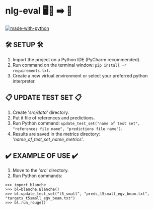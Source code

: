 # nlg-eval 🖥️🧠 ➡️ 📜

[![made-with-python](https://img.shields.io/badge/Made%20with-Python-blue?style=plastic&logo=python&logoColor=FFF800)](#python)

## 🛠️ SETUP 🛠️

1. Import the project on a Python IDE (PyCharm recommended).
2. Run command on the terminal window: ``` pip install -r requirements.txt ```.
3. Create a new virtual environment or select your preferred python interpreter.

## 📋 UPDATE TEST SET 📋
1. Create '_src/data_' directory.
2. Put it file of references and predictions.
3. Run Python command: ``` update_test_set("name of test set", "references file name", "predictions file name") ```.
4. Results are saved in the metrics directory: '_name_of_test_set_name_metrics_'.

## ✔️ EXAMPLE OF USE ✔️
1. Move to the '_src_' directory.
2. Run Python commands:
```
>>> import blanche
>>> bl=blanche.Blanche()
>>> bl.update_test_set("t5_small", "preds_t5small_egv_beam.txt", "targets_t5small_egv_beam.txt")
>>> bl.run_rouge()
```
